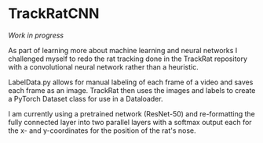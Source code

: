 # TrackRatCNN 

*Work in progress*
 
As part of learning more about machine learning and neural networks I challenged myself to redo the rat tracking done in the TrackRat repository with a convolutional neural network rather than a heuristic. 

LabelData.py allows for manual labeling of each frame of a video and saves each frame as an image. TrackRat then uses the images and labels to create a PyTorch Dataset class for use in a Dataloader. 

I am currently using a pretrained network (ResNet-50) and re-formatting the fully connected layer into two parallel layers with a softmax output each for the x- and y-coordinates for the position of the rat's nose. 

